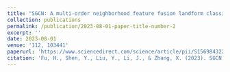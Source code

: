 ```yaml
---
title: "SGCN: A multi-order neighborhood feature fusion landform classification method based on superpixel and graph convolutional network"
collection: publications
permalink: /publication/2023-08-01-paper-title-number-2
excerpt: ''
date: 2023-08-01
venue: '112, 103441'
paperurl: 'https://www.sciencedirect.com/science/article/pii/S1569843223002650'
citation: 'Fu, H., Shen, Y., Liu, Y., Li, J., & Zhang, X. (2023). SGCN: A multi-order neighborhood feature fusion landform classification method based on superpixel and graph convolutional network. International Journal of Applied Earth Observation and Geoinformation, 122, 103441.'
---
```

